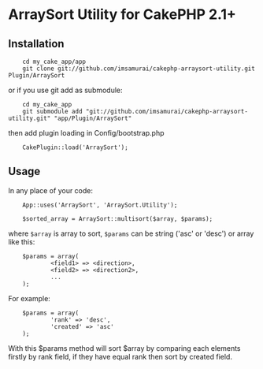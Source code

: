 # ArraySort Utility for CakePHP 2.1+

## Installation

        cd my_cake_app/app
        git clone git://github.com/imsamurai/cakephp-arraysort-utility.git Plugin/ArraySort

or if you use git add as submodule:

        cd my_cake_app
        git submodule add "git://github.com/imsamurai/cakephp-arraysort-utility.git" "app/Plugin/ArraySort"

then add plugin loading in Config/bootstrap.php

        CakePlugin::load('ArraySort');

## Usage

In any place of your code:

        App::uses('ArraySort', 'ArraySort.Utility');

        $sorted_array = ArraySort::multisort($array, $params);

where `$array` is array to sort,
`$params` can be string ('asc' or 'desc') or array like this:

        $params = array(
                <field1> => <direction>,
                <field2> => <direction2>,
                ...
        );

For example:

        $params = array(
                'rank' => 'desc',
                'created' => 'asc'
        );

With this $params method will sort $array by comparing each elements firstly by rank field, if they have
equal rank then sort by created field.
